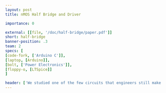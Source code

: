 ```yaml
---
layout: post
title: nMOS Half Bridge and Driver

importance: 0

external: [[file, '/doc/half-bridge/paper.pdf']]
short: half-bridge
banner-position: .3
team: 2
specs: [
[code-fork, ['Arduino C']],
[laptop, [Arduino]],
[bolt, ['Power Electronics']],
[floppy-o, [LTSpice]]
]

header: ['We studied one of the few circuits that engineers still make out of discrete transistors.', "Modern integrated circuits provide complex systems with thousands of transistors on individual dies. Today, it's really only economical for an engineer to build a circuit from scratch when it needs to handle power. We chose the n-channel MOSFET half bridge because it's a subcircuit present in almost every high power, high efficiency switching circuit. It allowed us to apply what we had learned in our Circuits class while answering a question we found interesting: how do we generate a voltage above the supply rails?"]
---
```


